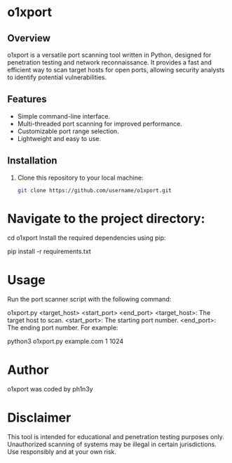 # o1xport

## Overview

o1xport is a versatile port scanning tool written in Python, designed for penetration testing and network reconnaissance. It provides a fast and efficient way to scan target hosts for open ports, allowing security analysts to identify potential vulnerabilities.

## Features

- Simple command-line interface.
- Multi-threaded port scanning for improved performance.
- Customizable port range selection.
- Lightweight and easy to use.

## Installation

1. Clone this repository to your local machine:

   ```bash
   git clone https://github.com/username/o1xport.git

# Navigate to the project directory:

cd o1xport
Install the required dependencies using pip:

pip install -r requirements.txt

# Usage
Run the port scanner script with the following command:


o1xport.py <target_host> <start_port> <end_port>
<target_host>: The target host to scan.
<start_port>: The starting port number.
<end_port>: The ending port number.
For example:

python3 o1xport.py example.com 1 1024



# Author
 o1xport was coded by ph1n3y

# Disclaimer
This tool is intended for educational and penetration testing purposes only. Unauthorized scanning of systems may be illegal in certain jurisdictions. Use responsibly and at your own risk.






